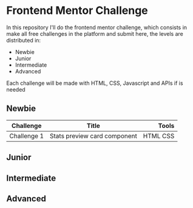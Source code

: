# Frontend Mentor Challenge

In this repository I'll do the frontend mentor challenge, which consists in make all free challenges in the platform and submit here, the levels are distributed in:
- Newbie
- Junior
- Intermediate
- Advanced

Each challenge will be made with HTML, CSS, Javascript and APIs if is needed

## Newbie

| Challenge | Title | Tools |
| --------- | :---: | ----: |
| Challenge 1 | Stats preview card component | HTML CSS |

## Junior
## Intermediate
## Advanced
